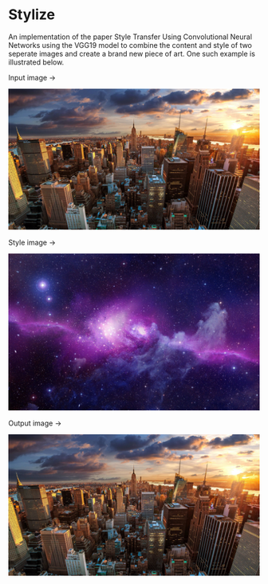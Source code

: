 # Stylize
An implementation of the paper Style Transfer Using Convolutional Neural Networks using the VGG19 model to combine the content and style of two seperate images and create a brand new piece of art.
One such example is illustrated below.

Input image -> 


![](city.jpg)


Style image -> 


![](sky.jpg)


Output image -> 


![](city.jpg)
